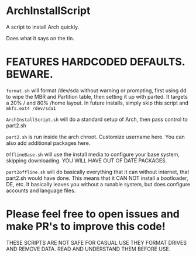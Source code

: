 # ArchInstallScript
A script to install Arch quickly.

Does what it says on the tin.

# FEATURES HARDCODED DEFAULTS. BEWARE.

`format.sh` will format /dev/sda without warning or prompting, first using dd to wipe the MBR and Partition table, then setting it up with parted.
It targets a 20% / and 80% /home layout. In future installs, simply skip this script and `mkfs.ext4 /dev/sda1`


`ArchInstallScript.sh` will do a standard setup of Arch, then pass control to part2.sh

`part2.sh` is run inside the arch chroot. Customize username here. You can also add additional packages here. 

`OfflineBase.sh` will use the install media to configure your base system, skipping downloading. YOU WILL HAVE OUT OF DATE PACKAGES.

`part2offline.sh` will do basically everything that it can without internet, that part2.sh would have done. This means that it CAN NOT install a bootloader, DE, etc.
It basically leaves you without a runable system, but does configure accounts and language files.


# Please feel free to open issues and make PR's to improve this code!

THESE SCRIPTS ARE NOT SAFE FOR CASUAL USE THEY FORMAT DRIVES AND REMOVE DATA. READ AND UNDERSTAND THEM BEFORE USE.
